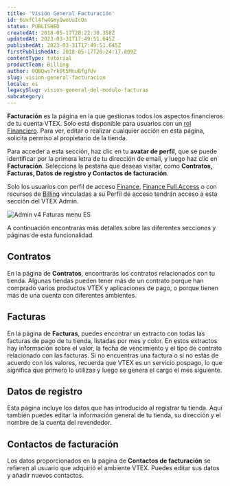 ```yaml
---
title: 'Visión General Facturación'
id: 6UxfCl4fw4GmyQwoUuIcQs
status: PUBLISHED
createdAt: 2018-05-17T20:22:30.358Z
updatedAt: 2023-03-31T17:49:51.645Z
publishedAt: 2023-03-31T17:49:51.645Z
firstPublishedAt: 2018-05-17T20:24:17.809Z
contentType: tutorial
productTeam: Billing
author: 0QBQws7rk0t5Mnu8fgfUv
slug: vision-general-facturacion
locale: es
legacySlug: vision-general-del-modulo-facturas
subcategory: 
---
```


**Facturación** es la página en la que gestionas todos los aspectos financieros de tu cuenta VTEX. Solo está disponible para usuarios con un [rol Financiero](https://help.vtex.com/es/tutorial/roles--7HKK5Uau2H6wxE1rH5oRbc). Para ver, editar o realizar cualquier acción en esta página, solicita permiso al propietario de la tienda. 

Para acceder a esta sección, haz clic en tu **avatar de perfil**, que se puede identificar por la primera letra de tu dirección de email, y luego haz clic en **Facturación**. Selecciona la pestaña que deseas visitar, como **Contratos, Facturas, Datos de registro y Contactos de facturación**.

<div class="alert alert-info">            
Solo los usuarios con perfil de acceso <a href="https://help.vtex.com/es/tutorial/predefined-roles--jGDurZKJHvHJS13LnO7Dy#finance">Finance</a>, <a href="https://help.vtex.com/es/tutorial/predefined-roles--jGDurZKJHvHJS13LnO7Dy#finance-full-access">Finance Full Access</a> o con recursos de <a href="https://help.vtex.com/es/tutorial/recursos-do-license-manager-billing--13qKy6rwf9chc8ta90rDcy">Billing</a> vinculadas a su Perfil de acceso tendrán acceso a esta sección del VTEX Admin.         
</div>            

![Admin v4 Faturas menu ES](//images.ctfassets.net/alneenqid6w5/6EzhdPvM8Foexk2GJUZ3KA/369081b189fa73fa6f87aa849e21ec58/Admin_v4_Faturas_menu_ES.jpg)

A continuación encontrarás más detalles sobre las diferentes secciones y páginas de esta funcionalidad.

## Contratos
En la página de __Contratos__, encontrarás los contratos relacionados con tu tienda. Algunas tiendas pueden tener más de un contrato porque han comprado varios productos VTEX y aplicaciones de pago, o porque tienen más de una cuenta con diferentes ambientes.

## Facturas
En la página de __Facturas__, puedes encontrar un extracto con todas las facturas de pago de tu tienda, listadas por mes y color. En estos extractos hay información sobre el valor, la fecha de vencimiento y el tipo de contrato relacionado con las facturas. Si no encuentras una factura o si no estás de acuerdo con los valores, recuerda que VTEX es un servicio pospago, lo que significa que primero lo utilizas y luego se genera el cargo el mes siguiente.

## Datos de registro
Esta página incluye los datos que has introducido al registrar tu tienda. Aquí también puedes editar la información general de tu tienda, su dirección y el nombre de la cuenta del revendedor.

## Contactos de facturación
Los datos proporcionados en la página de __Contactos de facturación__ se refieren al usuario que adquirió el ambiente VTEX. Puedes editar sus datos y añadir nuevos contactos.

